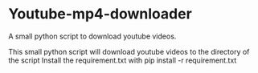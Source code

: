# Youtube-mp4-downloader
A small python script to download youtube videos.


This small python script will  download youtube videos to the directory of the script
Install the requirement.txt with pip install -r requirement.txt

